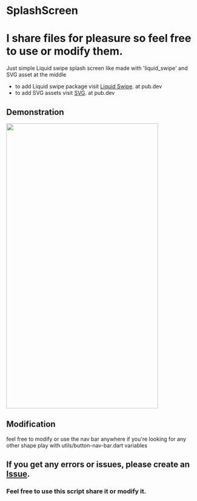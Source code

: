# SplashScreen
# I share files for pleasure so feel free to use or modify them.

Just simple Liquid swipe splash screen like made with 'liquid_swipe'
and SVG asset at the middle
- to add Liquid swipe package visit [Liquid Swipe](https://pub.dev/packages/liquid_swipe). at pub.dev
- to add SVG assets visit [SVG](https://pub.dev/packages/flutter_svg). at pub.dev

## Demonstration

<img src="https://github.com/zharrane/Liquid-Swipe/blob/master/untitled.gif" width="400" height="750"/>

## Modification

feel free to modify or use the nav bar anywhere
if you're looking for any other shape play with utils/button-nav-bar.dart variables

## If you get any errors or issues, please create an [Issue](https://github.com/zharrane/Liquid-Swipe/issues/new).
### Feel free to use this script share it or modify it.
